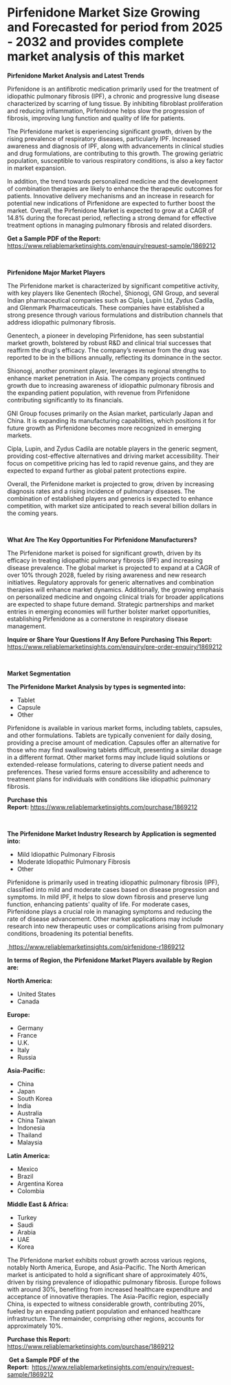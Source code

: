<p><h1>Pirfenidone Market Size Growing and Forecasted for period from 2025 - 2032 and provides complete market analysis of this market</h1></p><p><strong>Pirfenidone Market Analysis and Latest Trends</strong></p>
<p><p>Pirfenidone is an antifibrotic medication primarily used for the treatment of idiopathic pulmonary fibrosis (IPF), a chronic and progressive lung disease characterized by scarring of lung tissue. By inhibiting fibroblast proliferation and reducing inflammation, Pirfenidone helps slow the progression of fibrosis, improving lung function and quality of life for patients.</p><p>The Pirfenidone market is experiencing significant growth, driven by the rising prevalence of respiratory diseases, particularly IPF. Increased awareness and diagnosis of IPF, along with advancements in clinical studies and drug formulations, are contributing to this growth. The growing geriatric population, susceptible to various respiratory conditions, is also a key factor in market expansion. </p><p>In addition, the trend towards personalized medicine and the development of combination therapies are likely to enhance the therapeutic outcomes for patients. Innovative delivery mechanisms and an increase in research for potential new indications of Pirfenidone are expected to further boost the market. Overall, the Pirfenidone Market is expected to grow at a CAGR of 14.8% during the forecast period, reflecting a strong demand for effective treatment options in managing pulmonary fibrosis and related disorders.</p></p>
<p><strong>Get a Sample PDF of the Report:&nbsp;</strong> <a href="https://www.reliablemarketinsights.com/enquiry/request-sample/1869212?utm_campaign=1937&utm_medium=2&utm_source=Github&utm_content=ia&utm_term=19042025&utm_id=pirfenidone">https://www.reliablemarketinsights.com/enquiry/request-sample/1869212</a></p>
<p>&nbsp;</p>
<p><strong>Pirfenidone Major Market Players</strong></p>
<p><p>The Pirfenidone market is characterized by significant competitive activity, with key players like Genentech (Roche), Shionogi, GNI Group, and several Indian pharmaceutical companies such as Cipla, Lupin Ltd, Zydus Cadila, and Glenmark Pharmaceuticals. These companies have established a strong presence through various formulations and distribution channels that address idiopathic pulmonary fibrosis.</p><p>Genentech, a pioneer in developing Pirfenidone, has seen substantial market growth, bolstered by robust R&D and clinical trial successes that reaffirm the drug's efficacy. The company’s revenue from the drug was reported to be in the billions annually, reflecting its dominance in the sector.</p><p>Shionogi, another prominent player, leverages its regional strengths to enhance market penetration in Asia. The company projects continued growth due to increasing awareness of idiopathic pulmonary fibrosis and the expanding patient population, with revenue from Pirfenidone contributing significantly to its financials.</p><p>GNI Group focuses primarily on the Asian market, particularly Japan and China. It is expanding its manufacturing capabilities, which positions it for future growth as Pirfenidone becomes more recognized in emerging markets.</p><p>Cipla, Lupin, and Zydus Cadila are notable players in the generic segment, providing cost-effective alternatives and driving market accessibility. Their focus on competitive pricing has led to rapid revenue gains, and they are expected to expand further as global patent protections expire.</p><p>Overall, the Pirfenidone market is projected to grow, driven by increasing diagnosis rates and a rising incidence of pulmonary diseases. The combination of established players and generics is expected to enhance competition, with market size anticipated to reach several billion dollars in the coming years.</p></p>
<p>&nbsp;</p>
<p><strong>What Are The Key Opportunities For Pirfenidone Manufacturers?</strong></p>
<p><p>The Pirfenidone market is poised for significant growth, driven by its efficacy in treating idiopathic pulmonary fibrosis (IPF) and increasing disease prevalence. The global market is projected to expand at a CAGR of over 10% through 2028, fueled by rising awareness and new research initiatives. Regulatory approvals for generic alternatives and combination therapies will enhance market dynamics. Additionally, the growing emphasis on personalized medicine and ongoing clinical trials for broader applications are expected to shape future demand. Strategic partnerships and market entries in emerging economies will further bolster market opportunities, establishing Pirfenidone as a cornerstone in respiratory disease management.</p></p>
<p><strong>Inquire or Share Your Questions If Any Before Purchasing This Report:</strong> <a href="https://www.reliablemarketinsights.com/enquiry/pre-order-enquiry/1869212?utm_campaign=1937&utm_medium=2&utm_source=Github&utm_content=ia&utm_term=19042025&utm_id=pirfenidone">https://www.reliablemarketinsights.com/enquiry/pre-order-enquiry/1869212</a></p>
<p>&nbsp;</p>
<p><strong>Market Segmentation</strong></p>
<p><strong>The Pirfenidone Market Analysis by types is segmented into:</strong></p>
<p><ul><li>Tablet</li><li>Capsule</li><li>Other</li></ul></p>
<p><p>Pirfenidone is available in various market forms, including tablets, capsules, and other formulations. Tablets are typically convenient for daily dosing, providing a precise amount of medication. Capsules offer an alternative for those who may find swallowing tablets difficult, presenting a similar dosage in a different format. Other market forms may include liquid solutions or extended-release formulations, catering to diverse patient needs and preferences. These varied forms ensure accessibility and adherence to treatment plans for individuals with conditions like idiopathic pulmonary fibrosis.</p></p>
<p><strong>Purchase this Report:&nbsp;</strong><a href="https://www.reliablemarketinsights.com/purchase/1869212?utm_campaign=1937&utm_medium=2&utm_source=Github&utm_content=ia&utm_term=19042025&utm_id=pirfenidone">https://www.reliablemarketinsights.com/purchase/1869212</a></p>
<p>&nbsp;</p>
<p><strong>The Pirfenidone Market Industry Research by Application is segmented into:</strong></p>
<p><ul><li>Mild Idiopathic Pulmonary Fibrosis</li><li>Moderate Idiopathic Pulmonary Fibrosis</li><li>Other</li></ul></p>
<p><p>Pirfenidone is primarily used in treating idiopathic pulmonary fibrosis (IPF), classified into mild and moderate cases based on disease progression and symptoms. In mild IPF, it helps to slow down fibrosis and preserve lung function, enhancing patients' quality of life. For moderate cases, Pirfenidone plays a crucial role in managing symptoms and reducing the rate of disease advancement. Other market applications may include research into new therapeutic uses or complications arising from pulmonary conditions, broadening its potential benefits.</p></p>
<p><a href="https://www.reliablemarketinsights.com/pirfenidone-r1869212?utm_campaign=1937&utm_medium=2&utm_source=Github&utm_content=ia&utm_term=19042025&utm_id=pirfenidone">&nbsp;https://www.reliablemarketinsights.com/pirfenidone-r1869212</a></p>
<p><strong>In terms of Region, the Pirfenidone Market Players available by Region are:</strong></p>
<p>
    <p> <strong> North America: </strong>
        <ul>
            <li>United States</li>
            <li>Canada</li>
        </ul>
        </p> 
    <p> <strong> Europe: </strong>
        <ul>
            <li>Germany</li>
            <li>France</li>
            <li>U.K.</li>
            <li>Italy</li>
            <li>Russia</li>
        </ul>
        </p> 
    <p> <strong> Asia-Pacific: </strong>
        <ul>
            <li>China</li>
            <li>Japan</li>
            <li>South Korea</li>
            <li>India</li>
            <li>Australia</li>
            <li>China Taiwan</li>
            <li>Indonesia</li>
            <li>Thailand</li>
            <li>Malaysia</li>
        </ul>
        </p> 
    <p> <strong> Latin America: </strong>
        <ul>
            <li>Mexico</li>
            <li>Brazil</li>
            <li>Argentina Korea</li>
            <li>Colombia</li>
        </ul>
        </p> 
    <p> <strong> Middle East & Africa: </strong>
        <ul>
            <li>Turkey</li>
            <li>Saudi</li>
            <li>Arabia</li>
            <li>UAE</li>
            <li>Korea</li>
        </ul>
    </p>
    </p>
<p><p>The Pirfenidone market exhibits robust growth across various regions, notably North America, Europe, and Asia-Pacific. The North American market is anticipated to hold a significant share of approximately 40%, driven by rising prevalence of idiopathic pulmonary fibrosis. Europe follows with around 30%, benefiting from increased healthcare expenditure and acceptance of innovative therapies. The Asia-Pacific region, especially China, is expected to witness considerable growth, contributing 20%, fueled by an expanding patient population and enhanced healthcare infrastructure. The remainder, comprising other regions, accounts for approximately 10%.</p></p>
<p><strong>Purchase this Report: </strong><a href="https://www.reliablemarketinsights.com/purchase/1869212?utm_campaign=1937&utm_medium=2&utm_source=Github&utm_content=ia&utm_term=19042025&utm_id=pirfenidone">https://www.reliablemarketinsights.com/purchase/1869212</a></p>
<p>&nbsp;<strong>Get a Sample PDF of the Report:&nbsp;&nbsp;</strong><a href="https://www.reliablemarketinsights.com/enquiry/request-sample/1869212?utm_campaign=1937&utm_medium=2&utm_source=Github&utm_content=ia&utm_term=19042025&utm_id=pirfenidone">https://www.reliablemarketinsights.com/enquiry/request-sample/1869212</a></p>
<p><strong></strong></p>
<p><p></p><p></p><p></p></p>